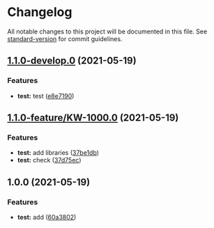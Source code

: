 # Changelog

All notable changes to this project will be documented in this file. See [standard-version](https://github.com/conventional-changelog/standard-version) for commit guidelines.

## [1.1.0-develop.0](https://github.com/SpikeVlg/standard_version_test/compare/v1.1.0-feature.0...v1.1.0-develop.0) (2021-05-19)


### Features

* **test:** test ([e8e7190](https://github.com/SpikeVlg/standard_version_test/commit/e8e71909943208026fec9617ee05a25038a76524))

## [1.1.0-feature/KW-1000.0](https://github.com/SpikeVlg/standard_version_test/compare/v1.0.0...v1.1.0-feature/KW-1000.0) (2021-05-19)


### Features

* **test:** add libraries ([37be1db](https://github.com/SpikeVlg/standard_version_test/commit/37be1db22bb820242a41d0d8a0ad0c3b1e47a0c9))
* **test:** check ([37d75ec](https://github.com/SpikeVlg/standard_version_test/commit/37d75ec39ba0a4f25fe33f4130e9688881b17add))

## 1.0.0 (2021-05-19)


### Features

* **test:** add ([60a3802](https://github.com/SpikeVlg/standard_version_test/commit/60a3802f817862cf7ddb0a269c4072986ff164e2))
